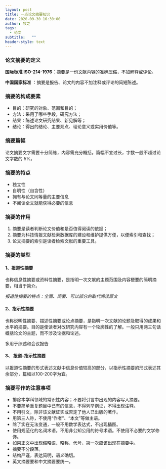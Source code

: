 ```yaml
---
layout: post
title: 一点论文摘要知识
date: 2020-09-30 16:30:00
author: 牧之
tags: 
  - 论文
subtitle:   ""
header-style: text
---
```



### 论文摘要的定义

**国际标准 ISO-214-1976**：摘要是一份文献内容的准确压缩，不加解释或评论。

**中国国家标准** ：摘要是报告、论文的内容不加注释或评论的简短陈述。

### 摘要的构成要素

- 目的：研究的对象、范围和目的；
- 方法：采用了哪些手段，研究方法；
- 结果：陈述论文研究结果、新见解等；
- 结论：得出的结论、主要观点、理论意义或实用价值等。

### 摘要篇幅

论文摘要文字需要十分简练，内容需充分概括，篇幅不宜过长，字数一般不超过论文字数的 5%。

### 摘要的特点

- 独立性
- 自明性（自含性）
- 拥有与论文同等量的主要信息
- 不阅读全文就能获得必要的信息

### 摘要的作用

1. 摘要是读者判断论文价值和是否值得阅读的依据；
2. 摘要为科技情报文献检索数据库的建设和维护提供方便，以便索引和查找；
3. 论文摘要的索引是读者检索文献的重要工具。

### 摘要的类型

#### 1、报道性摘要

也称信息性摘要或资料性摘要，是指明一次文献的主题范围及内容梗要的简明摘要，相当于简介。

*报道性摘要的特点：全面、简要、可以部分的取代阅读原文*

#### 2、指示性摘要

也称说明性摘要、描述性摘要或论点摘要，是指明一次文献的论题及取得的成果和水平的摘要。目的是使读者对改研究内容有一个轮廓性的了解。一般只用两三句话概括论文的主题，而不涉及论据和论述。

多用于综述和会议报告

#### 3、 报道-指示性摘要

以报道性摘要的形式表述文献中信息价值较高的部分，以指示性摘要的形式表述其余部分，篇幅以100-200字为宜。

### 摘要写作的注意事项

- 排除本学科领域的常识性内容；不要将引言中出现的内容写入摘要。
- 不要简单重复题目中已有的信息，不得列举例证，不得出现注释。
- 不用引文，除非该文献证实或否定了他人已出版的著作。
- 用第三人称，不使用“作者”、“本文”等做主语。
- 除了实在无法变通，一般不用数学表达式，不出现插图。
- 使用规范化的名词术语，不用非公知公用的符号术语。不使用不必要的文学修饰。
- 如果正文中出现缩略语、略称、代号，第一次应该出现在摘要中。
- 摘要不分段落。
- 结构严谨，表达简明，语义确切。
- 英文摘要要和中文摘要要统一。